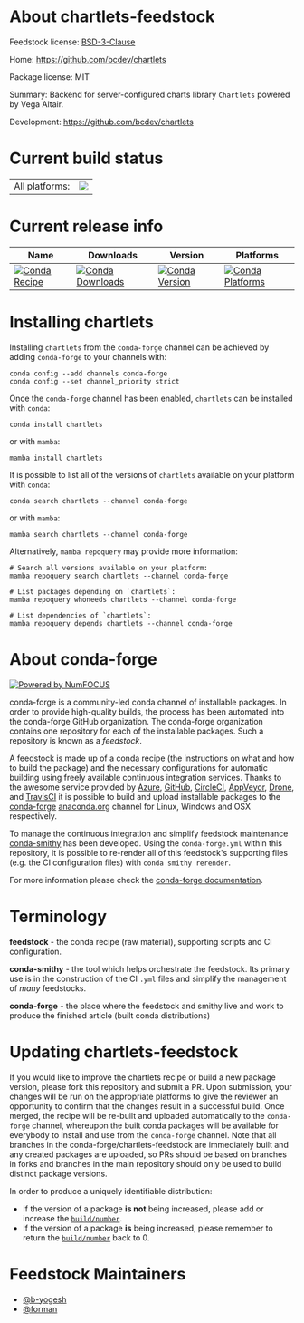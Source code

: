 About chartlets-feedstock
=========================

Feedstock license: [BSD-3-Clause](https://github.com/conda-forge/chartlets-feedstock/blob/main/LICENSE.txt)

Home: https://github.com/bcdev/chartlets

Package license: MIT

Summary: Backend for server-configured charts library `Chartlets` powered by Vega Altair.

Development: https://github.com/bcdev/chartlets

Current build status
====================


<table><tr><td>All platforms:</td>
    <td>
      <a href="https://dev.azure.com/conda-forge/feedstock-builds/_build/latest?definitionId=24562&branchName=main">
        <img src="https://dev.azure.com/conda-forge/feedstock-builds/_apis/build/status/chartlets-feedstock?branchName=main">
      </a>
    </td>
  </tr>
</table>

Current release info
====================

| Name | Downloads | Version | Platforms |
| --- | --- | --- | --- |
| [![Conda Recipe](https://img.shields.io/badge/recipe-chartlets-green.svg)](https://anaconda.org/conda-forge/chartlets) | [![Conda Downloads](https://img.shields.io/conda/dn/conda-forge/chartlets.svg)](https://anaconda.org/conda-forge/chartlets) | [![Conda Version](https://img.shields.io/conda/vn/conda-forge/chartlets.svg)](https://anaconda.org/conda-forge/chartlets) | [![Conda Platforms](https://img.shields.io/conda/pn/conda-forge/chartlets.svg)](https://anaconda.org/conda-forge/chartlets) |

Installing chartlets
====================

Installing `chartlets` from the `conda-forge` channel can be achieved by adding `conda-forge` to your channels with:

```
conda config --add channels conda-forge
conda config --set channel_priority strict
```

Once the `conda-forge` channel has been enabled, `chartlets` can be installed with `conda`:

```
conda install chartlets
```

or with `mamba`:

```
mamba install chartlets
```

It is possible to list all of the versions of `chartlets` available on your platform with `conda`:

```
conda search chartlets --channel conda-forge
```

or with `mamba`:

```
mamba search chartlets --channel conda-forge
```

Alternatively, `mamba repoquery` may provide more information:

```
# Search all versions available on your platform:
mamba repoquery search chartlets --channel conda-forge

# List packages depending on `chartlets`:
mamba repoquery whoneeds chartlets --channel conda-forge

# List dependencies of `chartlets`:
mamba repoquery depends chartlets --channel conda-forge
```


About conda-forge
=================

[![Powered by
NumFOCUS](https://img.shields.io/badge/powered%20by-NumFOCUS-orange.svg?style=flat&colorA=E1523D&colorB=007D8A)](https://numfocus.org)

conda-forge is a community-led conda channel of installable packages.
In order to provide high-quality builds, the process has been automated into the
conda-forge GitHub organization. The conda-forge organization contains one repository
for each of the installable packages. Such a repository is known as a *feedstock*.

A feedstock is made up of a conda recipe (the instructions on what and how to build
the package) and the necessary configurations for automatic building using freely
available continuous integration services. Thanks to the awesome service provided by
[Azure](https://azure.microsoft.com/en-us/services/devops/), [GitHub](https://github.com/),
[CircleCI](https://circleci.com/), [AppVeyor](https://www.appveyor.com/),
[Drone](https://cloud.drone.io/welcome), and [TravisCI](https://travis-ci.com/)
it is possible to build and upload installable packages to the
[conda-forge](https://anaconda.org/conda-forge) [anaconda.org](https://anaconda.org/)
channel for Linux, Windows and OSX respectively.

To manage the continuous integration and simplify feedstock maintenance
[conda-smithy](https://github.com/conda-forge/conda-smithy) has been developed.
Using the ``conda-forge.yml`` within this repository, it is possible to re-render all of
this feedstock's supporting files (e.g. the CI configuration files) with ``conda smithy rerender``.

For more information please check the [conda-forge documentation](https://conda-forge.org/docs/).

Terminology
===========

**feedstock** - the conda recipe (raw material), supporting scripts and CI configuration.

**conda-smithy** - the tool which helps orchestrate the feedstock.
                   Its primary use is in the construction of the CI ``.yml`` files
                   and simplify the management of *many* feedstocks.

**conda-forge** - the place where the feedstock and smithy live and work to
                  produce the finished article (built conda distributions)


Updating chartlets-feedstock
============================

If you would like to improve the chartlets recipe or build a new
package version, please fork this repository and submit a PR. Upon submission,
your changes will be run on the appropriate platforms to give the reviewer an
opportunity to confirm that the changes result in a successful build. Once
merged, the recipe will be re-built and uploaded automatically to the
`conda-forge` channel, whereupon the built conda packages will be available for
everybody to install and use from the `conda-forge` channel.
Note that all branches in the conda-forge/chartlets-feedstock are
immediately built and any created packages are uploaded, so PRs should be based
on branches in forks and branches in the main repository should only be used to
build distinct package versions.

In order to produce a uniquely identifiable distribution:
 * If the version of a package **is not** being increased, please add or increase
   the [``build/number``](https://docs.conda.io/projects/conda-build/en/latest/resources/define-metadata.html#build-number-and-string).
 * If the version of a package **is** being increased, please remember to return
   the [``build/number``](https://docs.conda.io/projects/conda-build/en/latest/resources/define-metadata.html#build-number-and-string)
   back to 0.

Feedstock Maintainers
=====================

* [@b-yogesh](https://github.com/b-yogesh/)
* [@forman](https://github.com/forman/)


<!-- dummy commit to enable rerendering -->

